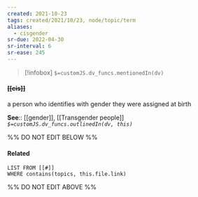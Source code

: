 ```yaml
---
created: 2021-10-23
tags: created/2021/10/23, node/topic/term
aliases:
  - cisgender
sr-due: 2022-04-30
sr-interval: 6
sr-ease: 245
---
```

> [!infobox]
`$=customJS.dv_funcs.mentionedIn(dv)`

#### <s class="topic-title">[[cis]]</s>

a person who identifies with gender they were assigned at birth

**See**:: [[gender]], [[Transgender people]]
*`$=customJS.dv_funcs.outlinedIn(dv, this)`*

%% DO NOT EDIT BELOW %%
#### Related 
```dataview
LIST FROM [[#]]
WHERE contains(topics, this.file.link)
```
%% DO NOT EDIT ABOVE %%
